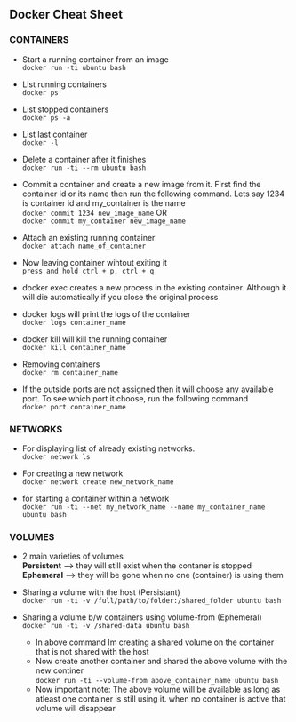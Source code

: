 ## Docker Cheat Sheet

### CONTAINERS

- Start a running container from an image<br>
 `docker run -ti ubuntu bash`
 
- List running containers<br>
 `docker ps`

- List stopped containers<br>
`docker ps -a`

- List last container <br>
`docker -l`

- Delete a container after it finishes<br>
`docker run -ti --rm ubuntu bash`

- Commit a container and create a new image from it. First find the container id or its name then run the following command. Lets say 1234 is container id and my_container is the name<br>
`docker commit 1234 new_image_name`
OR<br>
`docker commit my_container new_image_name`

- Attach an existing running container<br>
`docker attach name_of_container`
- Now leaving container wihtout exiting it<br>
`press and hold ctrl + p, ctrl + q`

- docker exec creates a new process in the existing container. Although it will die automatically if you close the original process

- docker logs will print the logs of the container<br>
`docker logs container_name`

- docker kill will kill the running container<br>
`docker kill container_name`

- Removing containers<br>
`docker rm container_name`

- If the outside ports are not assigned then it will choose any available port. To see which port it choose, run the following command<br>
`docker port container_name`

### NETWORKS
- For displaying list of already existing networks.<br>
`docker network ls`

- For creating a new network<br>
`docker network create new_network_name`

- for starting a container within a network<br>
`docker run -ti --net my_network_name --name my_container_name ubuntu bash`


### VOLUMES
 - 2 main varieties of volumes<br>
	**Persistent** --> they will still exist when the contaner is stopped <br>
 	**Ephemeral** --> they will be gone when no one (container) is using them<br>

- Sharing a volume with the host (Persistant)<br>
`docker run -ti -v /full/path/to/folder:/shared_folder ubuntu bash`

- Sharing a volume b/w containers using volume-from (Ephemeral)<br>
`docker run -ti -v /shared-data ubuntu bash`
	 - In above command Im creating a shared volume on the container that is not shared with the host<br>
	 - Now create another container and shared the above volume with the new continer<br>
`docker run -ti --volume-from above_container_name ubuntu bash`
	 - Now important note: The above volume will be available as long as atleast one container is still using it. when no container is active that volume will disappear<br>
